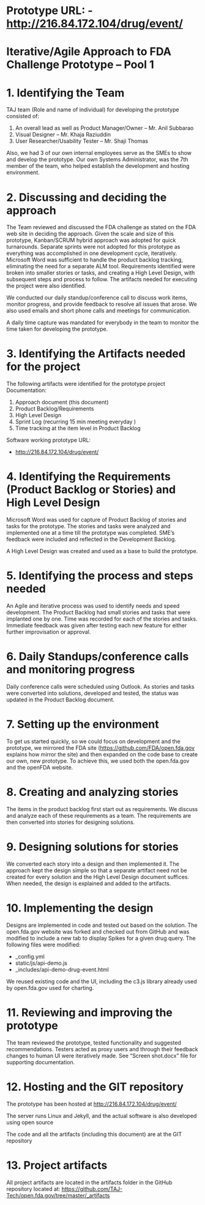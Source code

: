 
# Prototype URL: - http://216.84.172.104/drug/event/

# Iterative/Agile Approach to FDA Challenge Prototype – Pool 1
# 1. Identifying the Team

TAJ team (Role and name of individual) for developing the prototype consisted of:

1.	An overall lead as well as Product Manager/Owner – Mr. Anil Subbarao
2.	Visual Designer – Mr. Khaja Raziuddin
3.	User Researcher/Usability Tester – Mr. Shaji Thomas

Also, we had 3 of our own internal employees serve as the SMEs to show and develop the prototype. Our own Systems Administrator, was the 7th member of the team, who helped establish the development and hosting environment.  

# 2. Discussing and deciding the approach

The Team reviewed and discussed the FDA challenge as stated on the FDA web site in deciding the approach. Given the scale and size of this prototype, Kanban/SCRUM hybrid approach was adopted for quick turnarounds. Separate sprints were not adopted for this prototype as everything was accomplished in one development cycle, iteratively. Microsoft Word was sufficient to handle the product backlog tracking, eliminating the need for a separate ALM tool.  Requirements identified were broken into smaller stories or tasks, and creating a High Level Design, with subsequent steps and process to follow. The artifacts needed for executing the project were also identified.

We conducted our daily standup/conference call to discuss work items, monitor progress, and provide feedback to resolve all issues that arose. We also used emails and short phone calls and meetings for communication.

A daily time capture was mandated for everybody in the team to monitor the time taken for developing the prototype.
# 3. Identifying the Artifacts needed for the project
The following artifacts were identified for the prototype project
Documentation:
1.	Approach document (this document)
2.	Product Backlog/Requirements
3.	High Level Design
4.	Sprint Log (recurring 15 min meeting everyday )
5.	Time tracking at the item level in Product Backlog

Software working prototype URL:
- http://216.84.172.104/drug/event/

# 4. Identifying the Requirements (Product Backlog or Stories) and High Level Design
Microsoft Word was used for capture of Product Backlog of stories and tasks for the prototype. The stories and tasks were analyzed and implemented one at a time till the prototype was completed. SME’s feedback were included and reflected in the Development Backlog. 

A High Level Design was created and used as a base to build the prototype.

# 5. Identifying the process and steps needed 
An Agile and iterative process was used to identify needs and speed development. The Product Backlog had small stories and tasks that were implanted one by one.  Time was recorded for each of the stories and tasks. Immediate feedback was given after testing each new feature for either further improvisation or approval.

# 6. Daily Standups/conference calls and monitoring progress
Daily conference calls were scheduled using Outlook. As stories and tasks were converted into solutions, developed and tested, the status was updated in the Product Backlog document.

# 7. Setting up the environment

To get us started quickly, so we could focus on development and the prototype, we mirrored the FDA site (https://github.com/FDA/open.fda.gov explains how mirror the site) and then expanded on the code base to create our own, new prototype. To achieve this, we used both the open.fda.gov and the openFDA website.

# 8. Creating and analyzing stories
The items in the product backlog first start out as requirements. We discuss and analyze each of these requirements as a team. The requirements are then converted into stories for designing solutions.  

# 9. Designing solutions for stories

We converted each story into a design and then implemented it. The approach kept the design simple so that a separate artifact need not be created for every solution and the High Level Design document suffices. When needed, the design is explained and added to the artifacts.

# 10. Implementing the design 
Designs are implemented in code and tested out based on the solution.
The open.fda.gov website was forked and checked out from GitHub and was modified to include a new tab to display Spikes for a given drug query.
The following files were modified:
- _config.yml
- static/js/api-demo.js
- _includes/api-demo-drug-event.html

We reused existing code and the UI, including the c3.js library already used by open.fda.gov used for charting. 

# 11. Reviewing and improving the prototype
The team reviewed the prototype, tested functionality and suggested recommendations. Testers acted as proxy users and through their feedback changes to human UI were iteratively made.  See “Screen shot.docx” file for supporting documentation.    

# 12. Hosting and the GIT repository
The prototype has been hosted at http://216.84.172.104/drug/event/

The server runs Linux and Jekyll, and the actual software is also developed using open source

The code and all the artifacts (including this document) are at the GIT repository <GIT Repository name and link>

# 13. Project artifacts
All project artifacts are located in the artifacts folder in the GitHub repository located at:
https://github.com/TAJ-Tech/open.fda.gov/tree/master/_artifacts
